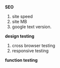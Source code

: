 **SEO**
1. site speed
2. site MB
3. google text version.


**design testing**
1. cross browser testing 
2. responsive testing


**function testing**
